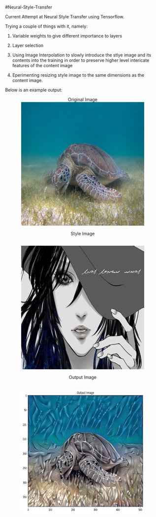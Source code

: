 #Neural-Style-Transfer

Current Attempt at Neural Style Transfer using Tensorflow.

Trying a couple of things with it, namely:

1. Variable weights to give different importance to layers

2. Layer selection

3. Using Image Interpolation to slowly introduce the stlye image and its contents into the training in order to preserve higher level intericate features of the content image

4. Eperimenting resizing style image to the same dimensions as the content image.

Below is an example output:

<div width=600 height = 500 align = 'center'>
  
  <div width = 200>
    Original Image<br>
    <img src="https://github.com/t3ds/Neural-Style-Transfer/blob/main/Green_Sea_Turtle_grazing_seagrass.jpg" alt="Original Image" width="400" height="400">
  </div>

<div width = 200>
<p>Style Image<p><br>
<img src="https://github.com/t3ds/Neural-Style-Transfer/blob/main/anime_img_2.jpg" alt="Style Image" width="400" height="400">
</div>
  
<div width =200>
<p>Output Image<p><br>
<img src="https://github.com/t3ds/Neural-Style-Transfer/blob/main/style_transfer_1.png" alt="Output Image" width="400" height="400">
  
</div>
</div>

